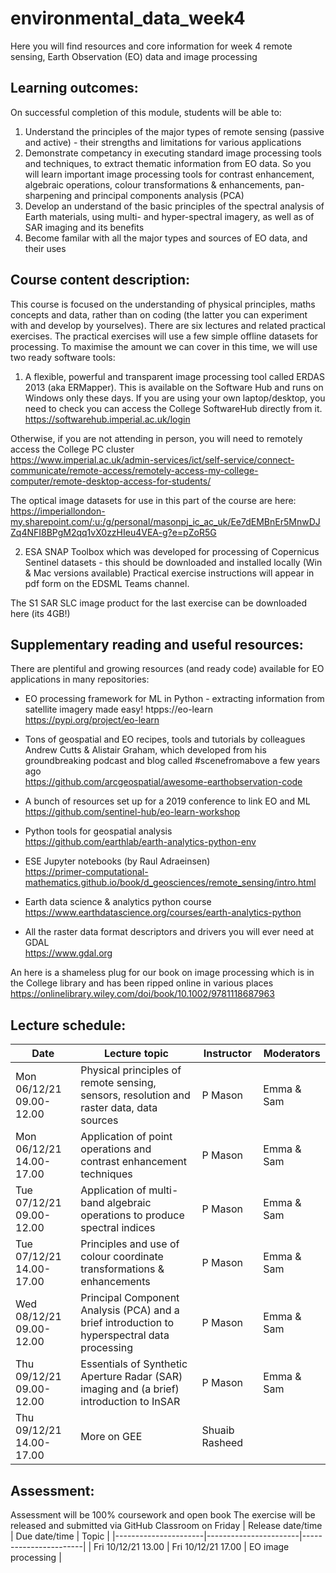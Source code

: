 # environmental_data_week4
Here you will find resources and core information for week 4 remote sensing, Earth Observation (EO) data and image processing

## Learning outcomes:

On successful completion of this module, students will be able to:
1. Understand the principles of the major types of remote sensing (passive and active) - their strengths and limitations for various applications
2. Demonstrate competancy in executing standard image processing tools and techniques, to extract thematic information from EO data. So you will learn important image processing tools for contrast enhancement, algebraic operations, colour transformations & enhancements, pan-sharpening and principal components analysis (PCA)
3. Develop an understand of the basic principles of the spectral analysis of Earth materials, using multi- and hyper-spectral imagery, as well as of SAR imaging and its benefits
4. Become familar with all the major types and sources of EO data, and their uses

## Course content description:
This course is focused on the understanding of physical principles, maths concepts and data, rather than on coding (the latter you can experiment with and develop by yourselves). There are six lectures and related practical exercises. The practical exercises will use a few simple offline datasets for processing. To maximise the amount we can cover in this time, we will use two ready software tools: 
1. A flexible, powerful and transparent image processing tool called ERDAS 2013 (aka ERMapper). This is available on the Software Hub and runs on Windows only these days. If you are using your own laptop/desktop, you need to check you can access the College SoftwareHub directly from it.           
https://softwarehub.imperial.ac.uk/login                                             

Otherwise, if you are not attending in person, you will need to remotely access the College PC cluster             
https://www.imperial.ac.uk/admin-services/ict/self-service/connect-communicate/remote-access/remotely-access-my-college-computer/remote-desktop-access-for-students/

The optical image datasets for use in this part of the course are here:      https://imperiallondon-my.sharepoint.com/:u:/g/personal/masonpj_ic_ac_uk/Ee7dEMBnEr5MnwDJZq4NFI8BPgM2qq1vX0zzHIeu4VEA-g?e=pZoR5G

2. ESA SNAP Toolbox which was developed for processing of Copernicus Sentinel datasets - this should be downloaded and installed locally (Win & Mac versions available) 
Practical exercise instructions will appear in pdf form on the EDSML Teams channel.

The S1 SAR SLC image product for the last exercise can be downloaded here (its 4GB!) 


## Supplementary reading and useful resources:

There are plentiful and growing resources (and ready code) available for EO applications in many repositories:
* EO processing framework for ML in Python - extracting information from satellite imagery made easy!
htpps://eo-learn https://pypi.org/project/eo-learn 

* Tons of geospatial and EO recipes, tools and tutorials by colleagues Andrew Cutts & Alistair Graham, which developed from his groundbreaking podcast and blog called #scenefromabove a few years ago                
https://github.com/arcgeospatial/awesome-earthobservation-code 

* A bunch of resources set up for a 2019 conference to link EO and ML                       
https://github.com/sentinel-hub/eo-learn-workshop 

* Python tools for geospatial analysis              
https://github.com/earthlab/earth-analytics-python-env

* ESE Jupyter notebooks (by Raul Adraeinsen)                  
https://primer-computational-mathematics.github.io/book/d_geosciences/remote_sensing/intro.html

* Earth data science & analytics python course                   
https://www.earthdatascience.org/courses/earth-analytics-python

* All the raster data format descriptors and drivers you will ever need at GDAL                 
https://www.gdal.org 

An here is a shameless plug for our book on image processing which is in the College library and has been ripped online in various places
https://onlinelibrary.wiley.com/doi/book/10.1002/9781118687963

## Lecture schedule:
| Date                      | Lecture topic    | Instructor   | Moderators    |
|---------------------------|------------------|--------------|---------------|
| Mon 06/12/21 09.00-12.00  | Physical principles of remote sensing, sensors, resolution and raster data, data sources    | P Mason      | Emma & Sam    |
| Mon 06/12/21 14.00-17.00  | Application of point operations and contrast enhancement techniques    | P Mason      | Emma & Sam    |
| Tue 07/12/21 09.00-12.00  | Application of multi-band algebraic operations to produce spectral indices    | P Mason      | Emma & Sam    |
| Tue 07/12/21 14.00-17.00  | Principles and use of colour coordinate transformations & enhancements    | P Mason      | Emma & Sam    |
| Wed 08/12/21 09.00-12.00  | Principal Component Analysis (PCA) and a brief introduction to hyperspectral data processing    | P Mason      | Emma & Sam    |
| Thu 09/12/21 09.00-12.00  | Essentials of Synthetic Aperture Radar (SAR) imaging and (a brief) introduction to InSAR    | P Mason      | Emma & Sam    |
| Thu 09/12/21 14.00-17.00  | More on GEE      | Shuaib Rasheed            | 

## Assessment:

Assessment will be 100% coursework and open book
The exercise will be released and submitted via GitHub Classroom on Friday 
| Release date/time    | Due date/time         | Topic                 |
|----------------------|-----------------------|-----------------------|
| Fri 10/12/21 13.00   | Fri 10/12/21  17.00   | EO image processing   |
